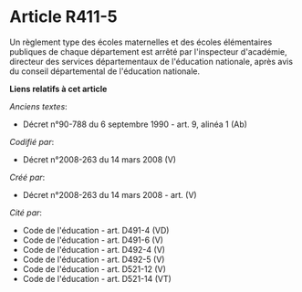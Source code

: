 # Article R411-5

Un règlement type des écoles maternelles et des écoles élémentaires publiques de chaque département est arrêté par
l'inspecteur d'académie, directeur des services départementaux de l'éducation nationale, après avis du conseil départemental
de l'éducation nationale.

**Liens relatifs à cet article**

_Anciens textes_:

  - Décret n°90-788 du 6 septembre 1990 - art. 9, alinéa 1 (Ab)

_Codifié par_:

  - Décret n°2008-263 du 14 mars 2008 (V)

_Créé par_:

  - Décret n°2008-263 du 14 mars 2008 - art. (V)

_Cité par_:

  - Code de l'éducation - art. D491-4 (VD)
  - Code de l'éducation - art. D491-6 (V)
  - Code de l'éducation - art. D492-4 (V)
  - Code de l'éducation - art. D492-5 (V)
  - Code de l'éducation - art. D521-12 (V)
  - Code de l'éducation - art. D521-14 (VT)
